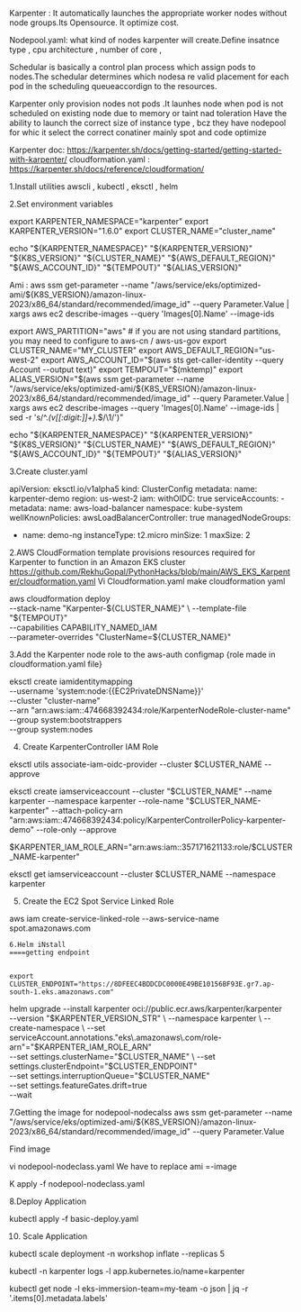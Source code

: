 Karpenter :
It automatically launches the appropriate worker nodes without node groups.Its Opensource.
It optimize cost.


Nodepool.yaml: what kind of nodes karpenter will create.Define insatnce type , cpu architecture , number of core , 

Schedular is basically a control plan process which assign pods to nodes.The schedular determines which nodesa re valid placement for each pod in the scheduling queueaccordign to the resources.

Karpenter only provision nodes not pods .It launhes node when pod is not scheduled on existing node due to memory or taint nad toleration
Have the ability to launch the correct size of instance type , bcz they have nodepool for whic it select the correct conatiner mainly spot and code optimize

Karpenter doc: https://karpenter.sh/docs/getting-started/getting-started-with-karpenter/
cloudformation.yaml : https://karpenter.sh/docs/reference/cloudformation/

1.Install utilities
     awscli , kubectl , eksctl , helm

2.Set environment variables

 
export KARPENTER_NAMESPACE="karpenter"
export KARPENTER_VERSION="1.6.0"
export CLUSTER_NAME="cluster_name"




echo "${KARPENTER_NAMESPACE}" "${KARPENTER_VERSION}" "${K8S_VERSION}" "${CLUSTER_NAME}" "${AWS_DEFAULT_REGION}" "${AWS_ACCOUNT_ID}" "${TEMPOUT}" "${ALIAS_VERSION}"


Ami : 
aws ssm get-parameter --name "/aws/service/eks/optimized-ami/${K8S_VERSION}/amazon-linux-2023/x86_64/standard/recommended/image_id" --query Parameter.Value | xargs aws ec2 describe-images --query 'Images[0].Name' --image-ids


export AWS_PARTITION="aws" # if you are not using standard partitions, you may need to configure to aws-cn / aws-us-gov
 export CLUSTER_NAME="MY_CLUSTER"
export AWS_DEFAULT_REGION="us-west-2"
export AWS_ACCOUNT_ID="$(aws sts get-caller-identity --query Account --output text)"
export TEMPOUT="$(mktemp)"
export ALIAS_VERSION="$(aws ssm get-parameter --name "/aws/service/eks/optimized-ami/${K8S_VERSION}/amazon-linux-2023/x86_64/standard/recommended/image_id" --query Parameter.Value | xargs aws ec2 describe-images --query 'Images[0].Name' --image-ids | sed -r 's/^.*(v[[:digit:]]+).*$/\1/')"


echo "${KARPENTER_NAMESPACE}" "${KARPENTER_VERSION}" "${K8S_VERSION}" "${CLUSTER_NAME}" "${AWS_DEFAULT_REGION}" "${AWS_ACCOUNT_ID}" "${TEMPOUT}" "${ALIAS_VERSION}"







3.Create cluster.yaml

apiVersion: eksctl.io/v1alpha5
kind: ClusterConfig
metadata:
  name: karpenter-demo
  region: us-west-2
iam:
  withOIDC: true
  serviceAccounts:
    - metadata:
        name: aws-load-balancer
        namespace: kube-system
      wellKnownPolicies:
        awsLoadBalancerController: true
managedNodeGroups:
  - name: demo-ng
    instanceType: t2.micro
    minSize: 1
    maxSize: 2




2.AWS CloudFormation template provisions resources required for Karpenter to function in an Amazon EKS cluster
 https://github.com/RekhuGopal/PythonHacks/blob/main/AWS_EKS_Karpenter/cloudformation.yaml
Vi Cloudformation.yaml
make cloudformation yaml



aws cloudformation deploy \
  --stack-name "Karpenter-${CLUSTER_NAME}" \
  --template-file "${TEMPOUT}" \
  --capabilities CAPABILITY_NAMED_IAM \
  --parameter-overrides "ClusterName=${CLUSTER_NAME}"








3.Add the Karpenter node role to the aws-auth configmap {role made in cloudformation.yaml file}





eksctl create iamidentitymapping \
  --username 'system:node:{{EC2PrivateDNSName}}' \
  --cluster "cluster-name" \
  --arn "arn:aws:iam::474668392434:role/KarpenterNodeRole-cluster-name" \
  --group system:bootstrappers \
  --group system:nodes

4. Create KarpenterController IAM Role

eksctl utils associate-iam-oidc-provider --cluster $CLUSTER_NAME --approve

eksctl create iamserviceaccount --cluster "$CLUSTER_NAME" --name karpenter --namespace karpenter --role-name "$CLUSTER_NAME-karpenter" --attach-policy-arn "arn:aws:iam::474668392434:policy/KarpenterControllerPolicy-karpenter-demo" --role-only --approve 


$KARPENTER_IAM_ROLE_ARN="arn:aws:iam::357171621133:role/$CLUSTER_NAME-karpenter"

eksctl get iamserviceaccount --cluster $CLUSTER_NAME --namespace karpenter




5. Create the EC2 Spot Service Linked Role

aws iam create-service-linked-role --aws-service-name spot.amazonaws.com


	
	
	
	
	
	6.Helm iNstall
	====getting endpoint
	

	export CLUSTER_ENDPOINT="https://8DFEEC4BDDCDC0000E49BE10156BF93E.gr7.ap-south-1.eks.amazonaws.com"

	
	


helm upgrade --install karpenter oci://public.ecr.aws/karpenter/karpenter \
  --version "$KARPENTER_VERSION_STR" \
  --namespace karpenter \
  --create-namespace \
  --set serviceAccount.annotations."eks\.amazonaws\.com/role-arn"="$KARPENTER_IAM_ROLE_ARN" \
  --set settings.clusterName="$CLUSTER_NAME" \
  --set settings.clusterEndpoint="$CLUSTER_ENDPOINT" \
  --set settings.interruptionQueue="$CLUSTER_NAME" \
  --set settings.featureGates.drift=true \
  --wait



7.Getting the image for nodepool-nodecalss
 aws ssm get-parameter --name "/aws/service/eks/optimized-ami/${K8S_VERSION}/amazon-linux-2023/x86_64/standard/recommended/image_id" --query Parameter.Value

Find image 

vi nodepool-nodeclass.yaml
We have to replace ami =-image 






K apply -f nodepool-nodeclass.yaml



8.Deploy Application

kubectl apply -f basic-deploy.yaml

10. Scale Application

kubectl scale deployment -n workshop inflate --replicas 5

kubectl -n karpenter logs -l app.kubernetes.io/name=karpenter

kubectl get node -l eks-immersion-team=my-team -o json | jq -r '.items[0].metadata.labels'



